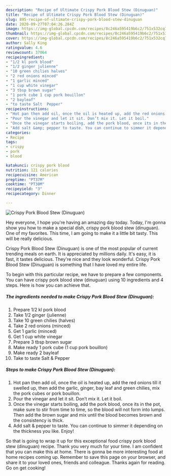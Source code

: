 ```yaml
---
description: "Recipe of Ultimate Crispy Pork Blood Stew (Dinuguan)"
title: "Recipe of Ultimate Crispy Pork Blood Stew (Dinuguan)"
slug: 895-recipe-of-ultimate-crispy-pork-blood-stew-dinuguan
date: 2020-09-27T07:04:26.284Z
image: https://img-global.cpcdn.com/recipes/8c246a595419b6c2/751x532cq70/crispy-pork-blood-stew-dinuguan-recipe-main-photo.jpg
thumbnail: https://img-global.cpcdn.com/recipes/8c246a595419b6c2/751x532cq70/crispy-pork-blood-stew-dinuguan-recipe-main-photo.jpg
cover: https://img-global.cpcdn.com/recipes/8c246a595419b6c2/751x532cq70/crispy-pork-blood-stew-dinuguan-recipe-main-photo.jpg
author: Sally King
ratingvalue: 4.6
reviewcount: 37064
recipeingredient:
- "1/2 kl pork blood"
- "1/2 ginger julienne"
- "10 green chilies halves"
- "2 red onions minced"
- "1 garlic minced"
- "1 cup white vinegar"
- "3 tbsp brown sugar"
- "1 pork cube 1 cup pork bouillon"
- "2 bayleaf"
- "to taste Salt  Pepper"
recipeinstructions:
- "Hot pan then add oil, once the oil is heated up, add the red onions till it swelled up, then add the garlic, ginger, bay leaf and green chilies, mix the pork cubes or pork bouillon."
- "Pour the vinegar and let it sit. Don’t mix it. Let it boil."
- "Once the vinegar starts boiling, add the pork blood, once its in the pot, make sure to stir from time to time, so the blood will not form into lumps. Then add the brown sugar and mix until the blood becomes brown and the consistency is thick."
- "Add salt &amp; pepper to taste. You can continue to simmer it depending on the thickness you like. Enjoy!"
categories:
- Recipe
tags:
- crispy
- pork
- blood

katakunci: crispy pork blood 
nutrition: 121 calories
recipecuisine: American
preptime: "PT37M"
cooktime: "PT30M"
recipeyield: "3"
recipecategory: Dinner

---
```



![Crispy Pork Blood Stew (Dinuguan)](https://img-global.cpcdn.com/recipes/8c246a595419b6c2/751x532cq70/crispy-pork-blood-stew-dinuguan-recipe-main-photo.jpg)

Hey everyone, I hope you're having an amazing day today. Today, I'm gonna show you how to make a special dish, crispy pork blood stew (dinuguan). One of my favorites. This time, I am going to make it a little bit tasty. This will be really delicious.

Crispy Pork Blood Stew (Dinuguan) is one of the most popular of current trending meals on earth. It is appreciated by millions daily. It's easy, it is fast, it tastes delicious. They're nice and they look wonderful. Crispy Pork Blood Stew (Dinuguan) is something that I have loved my entire life.




To begin with this particular recipe, we have to prepare a few components. You can have crispy pork blood stew (dinuguan) using 10 ingredients and 4 steps. Here is how you can achieve that.

<!--inarticleads1-->

##### The ingredients needed to make Crispy Pork Blood Stew (Dinuguan):

1. Prepare 1/2 kl pork blood
1. Take 1/2 ginger (julienne)
1. Take 10 green chilies (halves)
1. Take 2 red onions (minced)
1. Get 1 garlic (minced)
1. Get 1 cup white vinegar
1. Prepare 3 tbsp brown sugar
1. Make ready 1 pork cube (1 cup pork bouillon)
1. Make ready 2 bayleaf
1. Take to taste Salt &amp; Pepper




<!--inarticleads2-->

##### Steps to make Crispy Pork Blood Stew (Dinuguan):

1. Hot pan then add oil, once the oil is heated up, add the red onions till it swelled up, then add the garlic, ginger, bay leaf and green chilies, mix the pork cubes or pork bouillon.
1. Pour the vinegar and let it sit. Don’t mix it. Let it boil.
1. Once the vinegar starts boiling, add the pork blood, once its in the pot, make sure to stir from time to time, so the blood will not form into lumps. Then add the brown sugar and mix until the blood becomes brown and the consistency is thick.
1. Add salt &amp; pepper to taste. You can continue to simmer it depending on the thickness you like. Enjoy!




So that is going to wrap it up for this exceptional food crispy pork blood stew (dinuguan) recipe. Thank you very much for your time. I am confident that you can make this at home. There is gonna be more interesting food at home recipes coming up. Remember to save this page on your browser, and share it to your loved ones, friends and colleague. Thanks again for reading. Go on get cooking!
